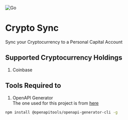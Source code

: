 ![Go](https://github.com/will7200/go-crypto-sync/workflows/Go/badge.svg)
# Crypto Sync
Sync your Cryptocurrency to a Personal Capital Account
## Supported Cryptocurrency Holdings
1. Coinbase

## Tools Required to
1. OpenAPI Generator  
The one used for this project is from [here](https://openapi-generator.tech/docs/installation)
```bash
npm install @openapitools/openapi-generator-cli -g
```